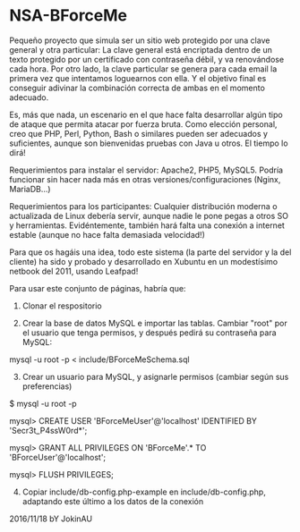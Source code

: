 # NSA-BForceMe
Pequeño proyecto que simula ser un sitio web protegido por una clave general y otra particular: La clave general está encriptada dentro de un texto protegido por un certificado con contraseña débil, y va renovándose cada hora. Por otro lado, la clave particular se genera para cada email la primera vez que intentamos loguearnos con ella. Y el objetivo final es conseguir adivinar la combinación correcta de ambas en el momento adecuado.

Es, más que nada, un escenario en el que hace falta desarrollar algún tipo de ataque que permita atacar por fuerza bruta. Como elección personal, creo que PHP, Perl, Python, Bash o similares pueden ser adecuados y suficientes, aunque son bienvenidas pruebas con Java u otros. El tiempo lo dirá!

Requerimientos para instalar el servidor: Apache2, PHP5, MySQL5. Podría funcionar sin hacer nada más en otras versiones/configuraciones (Nginx, MariaDB...)

Requerimientos para los participantes: Cualquier distribución moderna o actualizada de Linux debería servir, aunque nadie le pone pegas a otros SO y herramientas. Evidéntemente, también hará falta una conexión a internet estable (aunque no hace falta demasiada velocidad!)

Para que os hagáis una idea, todo este sistema (la parte del servidor y la del cliente) ha sido y probado y desarrollado en Xubuntu en un modestísimo netbook del 2011, usando Leafpad!

Para usar este conjunto de páginas, habría que:

1) Clonar el respositorio

2) Crear la base de datos MySQL e importar las tablas. Cambiar "root" por el usuario que tenga permisos, y después pedirá su contraseña para MySQL:

mysql -u root -p < include/BForceMeSchema.sql

3) Crear un usuario para MySQL, y asignarle permisos (cambiar según sus preferencias)

$ mysql -u root -p

mysql> CREATE USER 'BForceMeUser'@'localhost' IDENTIFIED BY 'Secr3t_P4ssW0rd*';

mysql> GRANT ALL PRIVILEGES ON 'BForceMe'.* TO 'BForceUser'@'localhost';

mysql> FLUSH PRIVILEGES;

4) Copiar include/db-config.php-example en include/db-config.php, adaptando este último a los datos de la conexión



2016/11/18 bY JokinAU
